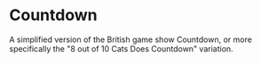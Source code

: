 # Countdown
A simplified version of the British game show Countdown, or more specifically the "8 out of 10 Cats Does Countdown" variation.
